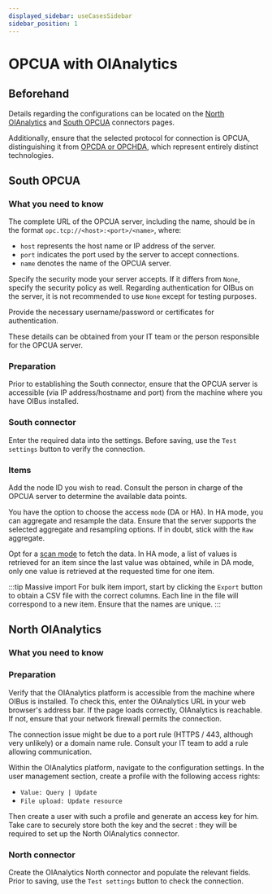```yaml
---
displayed_sidebar: useCasesSidebar
sidebar_position: 1
---
```


# OPCUA with OIAnalytics

## Beforehand
Details regarding the configurations can be located on the [North OIAnalytics](../guide/north-connectors/oianalytics.md)
and [South OPCUA](../guide/south-connectors/opcua.md) connectors pages.

Additionally, ensure that the selected protocol for connection is OPCUA, distinguishing it from 
[OPCDA or OPCHDA](../guide/south-connectors/opchda.md), which represent entirely distinct technologies.

## South OPCUA
### What you need to know
The complete URL of the OPCUA server, including the name, should be in the format `opc.tcp://<host>:<port>/<name>`, where:
- `host` represents the host name or IP address of the server.
- `port` indicates the port used by the server to accept connections.
- `name` denotes the name of the OPCUA server.

Specify the security mode your server accepts. If it differs from `None`, specify the security policy as well. 
Regarding authentication for OIBus on the server, it is not recommended to use `None` except for testing purposes. 

Provide the necessary username/password or certificates for authentication.

These details can be obtained from your IT team or the person responsible for the OPCUA server.

### Preparation

Prior to establishing the South connector, ensure that the OPCUA server is accessible (via IP address/hostname and port) 
from the machine where you have OIBus installed.

### South connector
Enter the required data into the settings. Before saving, use the `Test settings` button to verify the connection.

### Items
Add the node ID you wish to read. Consult the person in charge of the OPCUA server to determine the available data points.

You have the option to choose the access `mode` (DA or HA). In HA mode, you can aggregate and resample the data. Ensure 
that the server supports the selected aggregate and resampling options. If in doubt, stick with the `Raw` aggregate.

Opt for a [scan mode](../guide/engine/scan-modes.md) to fetch the data. In HA mode, a list of values is retrieved for 
an item since the last value was obtained, while in DA mode, only one value is retrieved at the requested time for one item.

:::tip Massive import
For bulk item import, start by clicking the `Export` button to obtain a CSV file with the correct columns. Each line in
the file will correspond to a new item. Ensure that the names are unique.
:::

## North OIAnalytics
### What you need to know
### Preparation
Verify that the OIAnalytics platform is accessible from the machine where OIBus is installed. To check this, enter the 
OIAnalytics URL in your web browser's address bar. If the page loads correctly, OIAnalytics is reachable. If not, ensure 
that your network firewall permits the connection.

The connection issue might be due to a port rule (HTTPS / 443, although very unlikely) or a domain name rule. Consult 
your IT team to add a rule allowing communication.

Within the OIAnalytics platform, navigate to the configuration settings.
In the user management section, create a profile with the following access rights:
- `Value: Query | Update`
- `File upload: Update resource`

Then create a user with such a profile and generate an access key for him.
Take care to securely store both the key and the secret : they will be required to set up the North OIAnalytics connector.

### North connector
Create the OIAnalytics North connector and populate the relevant fields.
Prior to saving, use the `Test settings` button to check the connection.
